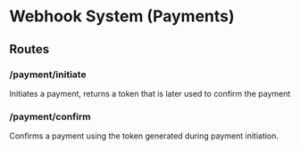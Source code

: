 # Webhook System (Payments)

## Routes
### /payment/initiate
Initiates a payment, returns a token that is later used to confirm the payment

### /payment/confirm
Confirms a payment using the token generated during payment initiation.